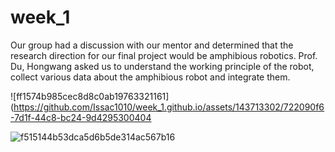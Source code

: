 # week_1

Our group had a discussion with our mentor and determined that the research direction for our final project would be amphibious robotics. Prof. Du, Hongwang asked us to understand the working principle of the robot, collect various data about the amphibious robot and integrate them.

![ff1574b985cec8d8c0ab19763321161](https://github.com/Issac1010/week_1.github.io/assets/143713302/722090f6-7d1f-44c8-bc24-9d4295300404

![f515144b53dca5d6b5de314ac567b16](https://github.com/Issac1010/week_1.github.io/assets/143713302/b55a6d88-fb60-4b90-8450-4990e5836cea)

